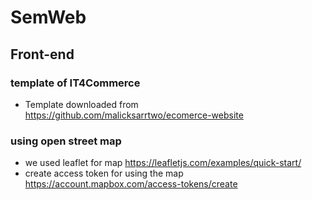 # SemWeb

## Front-end
### template of IT4Commerce 
- Template downloaded from https://github.com/malicksarrtwo/ecomerce-website
### using open street map
- we used leaflet for map
https://leafletjs.com/examples/quick-start/
- create access token for using the map
https://account.mapbox.com/access-tokens/create
